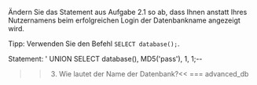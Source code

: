Ändern Sie das Statement aus Aufgabe 2.1 so ab, dass Ihnen anstatt Ihres Nutzernamens beim erfolgreichen Login der Datenbankname angezeigt wird.

Tipp:
Verwenden Sie den Befehl `SELECT database();`.

Statement:
' UNION SELECT database(), MD5('pass'), 1, 1;--

>>3) Wie lautet der Name der Datenbank?<<
     === advanced_db
